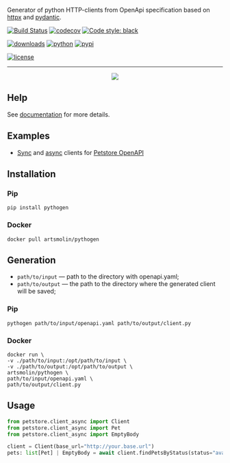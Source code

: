 Generator of python HTTP-clients from OpenApi specification based on [httpx](https://github.com/projectdiscovery/httpx) and [pydantic](https://github.com/pydantic/pydantic).

[![Build Status](https://github.com/artsmolin/pythogen/actions/workflows/main.yml/badge.svg)](https://github.com/artsmolin/pythogen/actions)
[![codecov](https://codecov.io/gh/artsmolin/pythogen/branch/main/graph/badge.svg?token=6JR6NB8Y9Z)](https://codecov.io/gh/artsmolin/pythogen)
[![Code style: black](https://img.shields.io/badge/code%20style-black-000000.svg)](https://github.com/psf/black)

[![downloads](https://pepy.tech/badge/pythogen/month)](https://pepy.tech/project/pythogen)
[![python](https://img.shields.io/pypi/pyversions/pythogen.svg)](https://pypi.python.org/pypi/pythogen/)
[![pypi](https://img.shields.io/pypi/v/pythogen.svg)](https://pypi.org/project/pythogen/)

[![license](https://img.shields.io/github/license/artsmolin/pythogen.svg)](https://github.com/artsmolin/pythogen/blob/master/LICENSE)

---

<p align="center">
  <img src="[docs/images/example.png](https://github.com/artsmolin/pythogen/raw/main/docs/images/example.png)">
</p>

## Help
See [documentation](/docs/main.md) for more details.

## Examples
- [Sync](/examples/petstore/client_sync.py) and [async](/examples/petstore/client_async.py) clients for [Petstore OpenAPI](/examples/petstore/openapi.yaml)

## Installation
### Pip
```shell
pip install pythogen
```
### Docker
```shell
docker pull artsmolin/pythogen
```

## Generation
- `path/to/input` — path to the directory with openapi.yaml;
- `path/to/output` — the path to the directory where the generated client will be saved;
### Pip
```shell
pythogen path/to/input/openapi.yaml path/to/output/client.py
```
### Docker
```shell
docker run \
-v ./path/to/input:/opt/path/to/input \
-v ./path/to/output:/opt/path/to/output \
artsmolin/pythogen \
path/to/input/openapi.yaml \
path/to/output/client.py
```

## Usage
```python
from petstore.client_async import Client
from petstore.client_async import Pet
from petstore.client_async import EmptyBody

client = Client(base_url="http://your.base.url")
pets: list[Pet] | EmptyBody = await client.findPetsByStatus(status="available")
```
